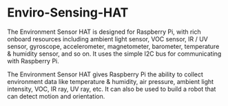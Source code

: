 # Enviro-Sensing-HAT 

The Environment Sensor HAT is designed for Raspberry Pi, with rich onboard resources including ambient light sensor, VOC sensor, IR / UV sensor, gyroscope, accelerometer, magnetometer, barometer, temperature & humidity sensor, and so on. It uses the simple I2C bus for communicating with Raspberry Pi.

The Environment Sensor HAT gives Raspberry Pi the ability to collect environment data like temperature & humidity, air pressure, ambient light intensity, VOC, IR ray, UV ray, etc. It can also be used to build a robot that can detect motion and orientation.


